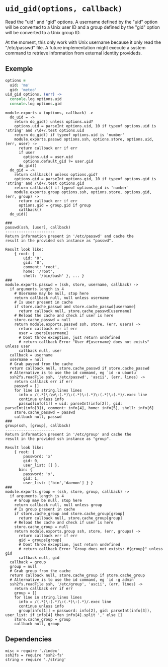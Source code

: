 
# `uid_gid(options, callback)`

Read the "uid" and "gid" options. A username defined by the "uid" option will
be converted to a Unix user ID and a group defined by the "gid" option will
be converted to a Unix group ID.    

At the moment, this only work with Unix username because it only read the
"/etc/passwd" file. A future implementation might execute a system command to
retrieve information from external identity provideds.   

## Exemple

```coffee
options =
  uid: 'me'
  gid: 'metoo'
uid_gid options, (err) ->
  console.log options.uid
  console.log options.gid
```

    module.exports = (options, callback) ->
      do_uid = ->
        return do_gid() unless options.uid?
        options.uid = parseInt options.uid, 10 if typeof options.uid is 'string' and /\d+/.test options.uid
        return do_gid() if typeof options.uid is 'number'
        module.exports.passwd options.ssh, options.store, options.uid, (err, user) ->
          return callback err if err
          if user
            options.uid = user.uid
            options.default_gid ?= user.gid
          do_gid()
      do_gid = ->
        return callback() unless options.gid?
        options.gid = parseInt options.gid, 10 if typeof options.gid is 'string' and /\d+/.test options.gid
        return callback() if typeof options.gid is 'number'
        module.exports.group options.ssh, options.store, options.gid, (err, group) ->
          return callback err if err
          options.gid = group.gid if group
          callback()
      do_uid()

    ###
    passwd(ssh, [user], callback)
    ----------------------
    Return information present in '/etc/passwd' and cache the 
    result in the provided ssh instance as "passwd".

    Result look like: 
        { root: {
            uid: '0',
            gid: '0',
            comment: 'root',
            home: '/root',
            shell: '/bin/bash' }, ... }
    ###
    module.exports.passwd = (ssh, store, username, callback) ->
      if arguments.length is 4
        # Username may be null, stop here
        return callback null, null unless username
        # Is user present in cache
        if store.cache_passwd and store.cache_passwd[username]
          return callback null, store.cache_passwd[username]
        # Reload the cache and check if user is here
        store.cache_passwd = null
        return module.exports.passwd ssh, store, (err, users) ->
          return callback err if err
          user = users[username]
          # Dont throw exception, just return undefined
          # return callback Error "User #{username} does not exists" unless user
          callback null, user
      callback = username
      username = null
      # Grab passwd from the cache
      return callback null, store.cache_passwd if store.cache_passwd
      # Alternative is to use the id command, eg `id -u ubuntu`
      ssh2fs.readFile ssh, '/etc/passwd', 'ascii', (err, lines) ->
        return callback err if err
        passwd = []
        for line in string.lines lines
          info = /(.*)\:\w\:(.*)\:(.*)\:(.*)\:(.*)\:(.*)/.exec line
          continue unless info
          passwd[info[1]] = uid: parseInt(info[2]), gid: parseInt(info[3]), comment: info[4], home: info[5], shell: info[6]
        store.cache_passwd = passwd
        callback null, passwd
    ###
    group(ssh, [group], callback)
    ----------------------
    Return information present in '/etc/group' and cache the 
    result in the provided ssh instance as "group".

    Result look like: 
        { root: {
            password: 'x'
            gid: 0,
            user_list: [] },
          bin: {
            password: 'x',
            gid: 1,
            user_list: ['bin','daemon'] } }
    ###
    module.exports.group = (ssh, store, group, callback) ->
      if arguments.length is 4
        # Group may be null, stop here
        return callback null, null unless group
        # Is group present in cache
        if store.cache_group and store.cache_group[group]
          return callback null, store.cache_group[group]
        # Reload the cache and check if user is here
        store.cache_group = null
        return module.exports.group ssh, store, (err, groups) ->
          return callback err if err
          gid = groups[group]
          # Dont throw exception, just return undefined
          # return callback Error "Group does not exists: #{group}" unless gid
          callback null, gid
      callback = group
      group = null
      # Grab group from the cache
      return callback null, store.cache_group if store.cache_group
      # Alternative is to use the id command, eg `id -g admin`
      ssh2fs.readFile ssh, '/etc/group', 'ascii', (err, lines) ->
        return callback err if err
        group = []
        for line in string.lines lines
          info = /(.*)\:(.*)\:(.*)\:(.*)/.exec line
          continue unless info
          group[info[1]] = password: info[2], gid: parseInt(info[3]), user_list: if info[4] then info[4].split ',' else []
        store.cache_group = group
        callback null, group

## Dependencies

    misc = require './index'
    ssh2fs = require 'ssh2-fs'
    string = require './string'
